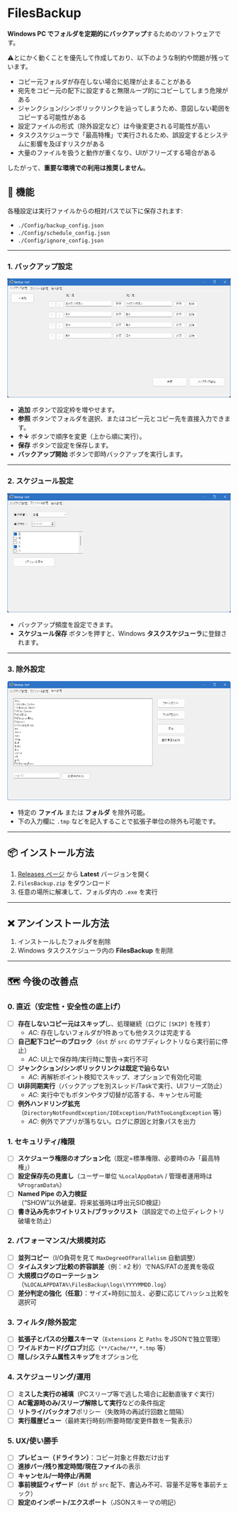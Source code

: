 # FilesBackup

**Windows PC でフォルダを定期的にバックアップ**するためのソフトウェアです。

⚠️とにかく動くことを優先して作成しており、以下のような制約や問題が残っています。

- コピー元フォルダが存在しない場合に処理が止まることがある
- 宛先をコピー元の配下に設定すると無限ループ的にコピーしてしまう危険がある
- ジャンクション/シンボリックリンクを辿ってしまうため、意図しない範囲をコピーする可能性がある
- 設定ファイルの形式（除外設定など）は今後変更される可能性が高い
- タスクスケジューラで「最高特権」で実行されるため、誤設定するとシステムに影響を及ぼすリスクがある
- 大量のファイルを扱うと動作が重くなり、UIがフリーズする場合がある

したがって、**重要な環境での利用は推奨しません**。

## 🧩 機能

各種設定は実行ファイルからの相対パスで以下に保存されます:

- `./Config/backup_config.json`
- `./Config/schedule_config.json`
- `./Config/ignore_config.json`

---

### 1. バックアップ設定

![バックアップ](backup.png)

- **追加** ボタンで設定枠を増やせます。
- **参照** ボタンでフォルダを選択、またはコピー元とコピー先を直接入力できます。
- **↑↓** ボタンで順序を変更（上から順に実行）。
- **保存** ボタンで設定を保存します。
- **バックアップ開始** ボタンで即時バックアップを実行します。

---

### 2. スケジュール設定

![スケジュール](schedule.png)

- バックアップ頻度を設定できます。
- **スケジュール保存** ボタンを押すと、Windows **タスクスケジューラ**に登録されます。

---

### 3. 除外設定

![除外](ignoor.png)

- 特定の **ファイル** または **フォルダ** を除外可能。
- 下の入力欄に `.tmp` などを記入することで拡張子単位の除外も可能です。

---

## 📦 インストール方法

1. [Releases ページ](https://github.com/gonzaresu-jp/FilesBackup/releases/tag/Backup) から **Latest** バージョンを開く  
2. `FilesBackup.zip` をダウンロード  
3. 任意の場所に解凍して、フォルダ内の `.exe` を実行  

---

## ❌ アンインストール方法

1. インストールしたフォルダを削除  
2. Windows タスクスケジューラ内の **FilesBackup** を削除  

---

## 🗺️ 今後の改善点


### 0. 直近（安定性・安全性の底上げ）
- [ ] **存在しないコピー元はスキップ**し、処理継続（ログに `[SKIP]` を残す）
  - *AC*: 存在しないフォルダが1件あっても他タスクは完走する
- [ ] **自己配下コピーのブロック**（`dst` が `src` のサブディレクトリなら実行前に停止）
  - *AC*: UI上で保存時/実行時に警告→実行不可
- [ ] **ジャンクション/シンボリックリンクは既定で辿らない**
  - *AC*: 再解析ポイント検知でスキップ、オプションで有効化可能
- [ ] **UI非同期実行**（バックアップを別スレッド/Taskで実行、UIフリーズ防止）
  - *AC*: 実行中でもボタンやタブ切替が応答する、キャンセル可能
- [ ] **例外ハンドリング拡充**（`DirectoryNotFoundException/IOException/PathTooLongException` 等）
  - *AC*: 例外でアプリが落ちない。ログに原因と対象パスを出力

### 1. セキュリティ/権限
- [ ] **スケジューラ権限のオプション化**（既定=標準権限、必要時のみ「最高特権」）
- [ ] **設定保存先の見直し**（ユーザー単位 `%LocalAppData%` / 管理者運用時は `%ProgramData%`）
- [ ] **Named Pipe の入力検証**（“SHOW”以外破棄、将来拡張時は呼出元SID検証）
- [ ] **書き込み先ホワイトリスト/ブラックリスト**（誤設定での上位ディレクトリ破壊を防止）

### 2. パフォーマンス/大規模対応
- [ ] **並列コピー**（I/O負荷を見て `MaxDegreeOfParallelism` 自動調整）
- [ ] **タイムスタンプ比較の許容誤差**（例：±2 秒）でNAS/FATの差異を吸収
- [ ] **大規模ログのローテーション**（`%LOCALAPPDATA%\FilesBackup\logs\YYYYMMDD.log`）
- [ ] **差分判定の強化（任意）**：サイズ+時刻に加え、必要に応じてハッシュ比較を選択可

### 3. フィルタ/除外設定
- [ ] **拡張子とパスの分離スキーマ**（`Extensions` と `Paths` をJSONで独立管理）
- [ ] **ワイルドカード/グロブ**対応（`**/Cache/**`, `*.tmp` 等）
- [ ] **隠し/システム属性スキップ**をオプション化

### 4. スケジューリング/運用
- [ ] **ミスした実行の補填**（PCスリープ等で逃した場合に起動直後すぐ実行）
- [ ] **AC電源時のみ/スリープ解除して実行**などの条件指定
- [ ] **リトライ/バックオフ**ポリシー（失敗時の再試行回数と間隔）
- [ ] **実行履歴ビュー**（最終実行時刻/所要時間/変更件数を一覧表示）

### 5. UX/使い勝手
- [ ] **プレビュー（ドライラン）**：コピー対象と件数だけ出す
- [ ] **進捗バー/残り推定時間/現在ファイル**の表示
- [ ] **キャンセル/一時停止/再開**
- [ ] **事前検証ウィザード**（`dst` が `src` 配下、書込み不可、容量不足等を事前チェック）
- [ ] **設定のインポート/エクスポート**（JSONスキーマの明記）
